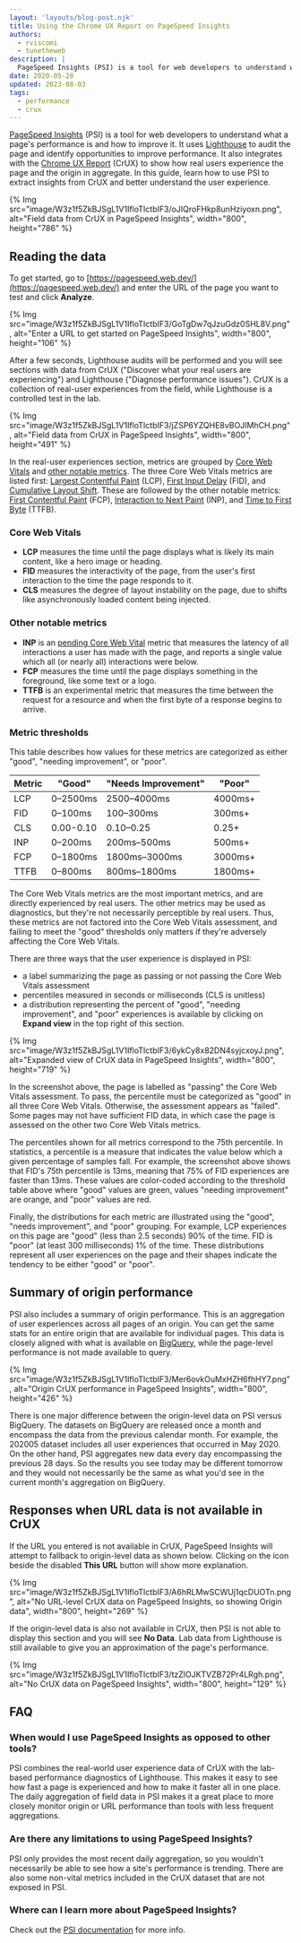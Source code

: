 ```yaml
---
layout: 'layouts/blog-post.njk'
title: Using the Chrome UX Report on PageSpeed Insights
authors:
  - rviscomi
  - tunetheweb
description: |
  PageSpeed Insights (PSI) is a tool for web developers to understand what a page's performance is and how to improve it. In this guide, learn how to use PSI to extract insights from CrUX and better understand the user experience.
date: 2020-05-28
updated: 2023-08-03
tags:
  - performance
  - crux
---
```


[PageSpeed Insights](https://pagespeed.web.dev/) (PSI) is a tool for web developers to understand what a page's performance is and how to improve it. It uses [Lighthouse](/docs/lighthouse/overview/) to audit the page and identify opportunities to improve performance. It also integrates with the [Chrome UX Report](/docs/crux/) (CrUX) to show how real users experience the page and the origin in aggregate. In this guide, learn how to use PSI to extract insights from CrUX and better understand the user experience.

{% Img src="image/W3z1f5ZkBJSgL1V1IfloTIctbIF3/oJIQroFHkp8unHziyoxn.png", alt="Field data from CrUX in PageSpeed Insights", width="800", height="786" %}

## Reading the data

To get started, go to [https://pagespeed.web.dev/](https://pagespeed.web.dev/)
and enter the URL of the page you want to test and click **Analyze**.

{% Img src="image/W3z1f5ZkBJSgL1V1IfloTIctbIF3/GoTgDw7qJzuGdz0SHL8V.png", alt="Enter a URL to get started on PageSpeed Insights", width="800", height="106" %}

After a few seconds, Lighthouse
audits will be performed and you will see sections with data from CrUX ("Discover what your real users are experiencing") and Lighthouse ("Diagnose performance issues"). CrUX is a collection of real-user experiences from the field, while Lighthouse is a controlled test in the lab.

{% Img src="image/W3z1f5ZkBJSgL1V1IfloTIctbIF3/jZSP6YZQHE8vBOJIMhCH.png", alt="Field data from CrUX in PageSpeed Insights", width="800", height="491" %}

In the real-user experiences section, metrics are grouped by [Core Web Vitals](https://web.dev/vitals/#core-web-vitals) and [other notable metrics](https://web.dev/vitals/#other-web-vitals). The three Core Web Vitals metrics are listed first: [Largest Contentful Paint](https://web.dev/lcp/) (LCP), [First Input Delay](https://web.dev/fid/) (FID), and [Cumulative Layout Shift](https://web.dev/cls/). These are followed by the other notable metrics: [First Contentful Paint](https://web.dev/fcp/) (FCP), [Interaction to Next Paint](https://web.dev/inp/) (INP), and [Time to First Byte](https://web.dev/ttfb/) (TTFB).

### Core Web Vitals

- **LCP** measures the time until the page displays what is likely its main
  content, like a hero image or heading.
- **FID** measures the interactivity of the page, from the user's first
  interaction to the time the page responds to it.
- **CLS** measures the degree of layout instability on the page, due to shifts
  like asynchronously loaded content being injected.

### Other notable metrics

- **INP** is an [pending Core Web Vital](https://web.dev/vitals/#pending) metric that measures the latency of all interactions a user has made with the page, and reports a single value which all (or nearly all) interactions were below.
- **FCP** measures the time until the page displays something in the
 foreground, like some text or a logo.
- **TTFB** is an experimental metric that measures the time between the request for a resource and when the first byte of a response begins to arrive.

### Metric thresholds

This table describes how values for these metrics are categorized as either
"good", "needing improvement", or "poor".

Metric | "Good" | "Needs Improvement" | "Poor"
-- | -- | -- | --
LCP | 0–2500ms | 2500–4000ms | 4000ms+
FID | 0–100ms | 100–300ms | 300ms+
CLS | 0.00-0.10 | 0.10–0.25 | 0.25+
INP | 0–200ms | 200ms–500ms | 500ms+
FCP | 0–1800ms | 1800ms–3000ms | 3000ms+
TTFB | 0–800ms | 800ms–1800ms | 1800ms+

The Core Web Vitals metrics are the most important metrics, and are directly experienced by real users. The other metrics may be used as diagnostics, but they're not necessarily perceptible by real users. Thus, these metrics are not factored into the Core Web Vitals assessment, and failing to meet the "good" thresholds only matters if they're adversely affecting the Core Web Vitals.

There are three ways that the user experience is displayed in PSI:

- a label summarizing the page as passing or not passing the Core Web Vitals
  assessment
- percentiles measured in seconds or milliseconds (CLS is unitless)
- a distribution representing the percent of "good", "needing improvement", and "poor" experiences is available by clicking on **Expand view** in the top right of this section.

{% Img src="image/W3z1f5ZkBJSgL1V1IfloTIctbIF3/6ykCy8x82DN4syjcxoyJ.png", alt="Expanded view of CrUX data in PageSpeed Insights", width="800", height="719" %}

In the screenshot above, the page is labelled as "passing" the Core Web Vitals assessment. To pass, the percentile must be categorized as "good" in all three Core Web Vitals. Otherwise, the assessment appears as "failed".  Some pages may not have sufficient FID data, in which case the page is assessed on the other two Core Web Vitals metrics.

The percentiles shown for all metrics correspond to the 75th percentile. In statistics, a percentile is a measure that indicates the value below which a given percentage of samples fall. For example, the screenshot above shows that FID's 75th percentile is 13ms, meaning that 75% of FID experiences are faster than 13ms. These values are color-coded according to the threshold table above where "good" values are green, values "needing improvement" are orange, and "poor" values are red.

Finally, the distributions for each metric are illustrated using the "good", "needs improvement", and "poor" grouping. For example, LCP experiences on this page are "good" (less than 2.5 seconds) 90% of the time. FID is "poor" (at least 300 milliseconds) 1% of the time. These distributions represent all user experiences on the page and their shapes indicate the tendency to be either "good" or "poor".

## Summary of origin performance

PSI also includes a summary of origin performance. This is an aggregation of user experiences across all pages of an origin. You can get the same stats for an entire origin that are available for individual pages. This data is closely aligned with what is available on [BigQuery](/blog/chrome-ux-report-bigquery/), while the page-level performance is not made available to query.

{% Img src="image/W3z1f5ZkBJSgL1V1IfloTIctbIF3/Mer6ovkOuMxHZH6fhHY7.png", alt="Origin CrUX performance in PageSpeed Insights", width="800", height="426" %}

There is one major difference between the origin-level data on PSI versus BigQuery. The datasets on BigQuery are released once a month and encompass the data from the previous calendar month. For example, the 202005 dataset includes all user experiences that occurred in May 2020. On the other hand, PSI aggregates new data every day encompassing the previous 28 days. So the results you see today may be different tomorrow and they would not necessarily be the same as what you'd see in the current month's aggregation on BigQuery.

## Responses when URL data is not available in CrUX

If the URL you entered is not available in CrUX, PageSpeed Insights will attempt to fallback to origin-level data as shown below. Clicking on the icon beside the disabled **This URL** button will show more explanation.

{% Img src="image/W3z1f5ZkBJSgL1V1IfloTIctbIF3/A6hRLMwSCWUj1qcDUOTn.png", alt="No URL-level CrUX data on PageSpeed Insights, so showing Origin data", width="800", height="269" %}

If the origin-level data is also not available in CrUX, then PSI is not able to display this section and you will see **No Data**. Lab data from Lighthouse is still available to give you an approximation of the page's performance.

{% Img src="image/W3z1f5ZkBJSgL1V1IfloTIctbIF3/tzZlOJKTVZB72Pr4LRgh.png", alt="No CrUX data on PageSpeed Insights", width="800", height="129" %}

## FAQ

### When would I use PageSpeed Insights as opposed to other tools?

PSI combines the real-world user experience data of CrUX with the lab-based performance diagnostics of Lighthouse. This makes it easy to see how fast a page is experienced and how to make it faster all in one place. The daily aggregation of field data in PSI makes it a great place to more closely monitor origin or URL performance than tools with less frequent aggregations.

### Are there any limitations to using PageSpeed Insights?

PSI only provides the most recent daily aggregation, so you wouldn't necessarily be able to see how a site's performance is trending. There are also some non-vital metrics included in the CrUX dataset that are not exposed in PSI.

### Where can I learn more about PageSpeed Insights?

Check out the [PSI documentation](https://developers.google.com/speed/docs/insights/v5/about)
for more info.
